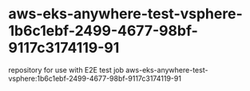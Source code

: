 # aws-eks-anywhere-test-vsphere-1b6c1ebf-2499-4677-98bf-9117c3174119-91
repository for use with E2E test job aws-eks-anywhere-test-vsphere:1b6c1ebf-2499-4677-98bf-9117c3174119-91
